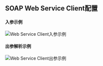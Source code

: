 ## SOAP Web Service Client配置

#### 入参示例

![Web Service Client入参示例](..\..\imgs\image-20211117110811355.png)

#### 出参解析示例

![Web Service Client出参示例](..\..\imgs\image-20211117110923808.png)

